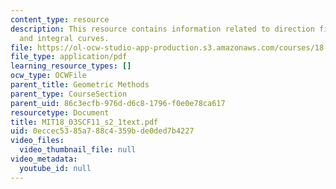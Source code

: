 ```yaml
---
content_type: resource
description: This resource contains information related to direction fields, isoclines,
  and integral curves.
file: https://ol-ocw-studio-app-production.s3.amazonaws.com/courses/18-03sc-differential-equations-fall-2011/0eccec5385a788c4359bde0ded7b4227_MIT18_03SCF11_s2_1text.pdf
file_type: application/pdf
learning_resource_types: []
ocw_type: OCWFile
parent_title: Geometric Methods
parent_type: CourseSection
parent_uid: 86c3ecfb-976d-d6c8-1796-f0e0e78ca617
resourcetype: Document
title: MIT18_03SCF11_s2_1text.pdf
uid: 0eccec53-85a7-88c4-359b-de0ded7b4227
video_files:
  video_thumbnail_file: null
video_metadata:
  youtube_id: null
---
```

